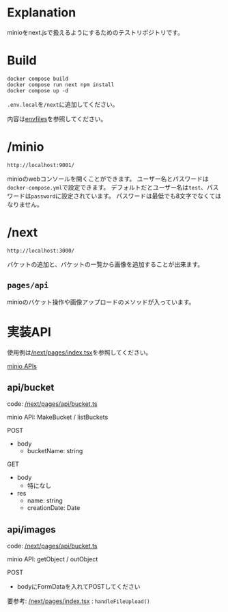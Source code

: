# Explanation
minioをnext.jsで扱えるようにするためのテストリポジトリです。


# Build

```
docker compose build
docker compose run next npm install
docker compose up -d
```

`.env.local`を`/next`に追加してください。

内容は[envfiles](https://github.com/NUTFes/envfiles/blob/main/minio/minio.env)を参照してください。

# /minio

`http://localhost:9001/`

minioのwebコンソールを開くことができます。
ユーザー名とパスワードは`docker-compose.yml`で設定できます。
デフォルトだとユーザー名は`test`、パスワードは`password`に設定されています。
パスワードは最低でも8文字でなくてはなりません。

# /next

`http://localhost:3000/`

バケットの追加と、バケットの一覧から画像を追加することが出来ます。

## `pages/api`
minioのバケット操作や画像アップロードのメソッドが入っています。

# 実装API

使用例は[/next/pages/index.tsx](https://github.com/imaimai17468/minio-sample/blob/master/next/src/pages/index.tsx)を参照してください。

[minio APIs](https://min.io/docs/minio/linux/developers/javascript/API.html)
## api/bucket
code: [/next/pages/api/bucket.ts](https://github.com/imaimai17468/minio-sample/blob/master/next/src/pages/api/bucket.ts)

minio API: MakeBucket / listBuckets

POST
- body
    - bucketName: string

GET
- body
    - 特になし
- res
    - name: string
    - creationDate: Date

## api/images
code: [/next/pages/api/bucket.ts](https://github.com/imaimai17468/minio-sample/blob/master/next/src/pages/api/image.ts)

minio API: getObject / outObject

POST

- bodyにFormDataを入れてPOSTしてください

要参考: [/next/pages/index.tsx](https://github.com/imaimai17468/minio-sample/blob/master/next/src/pages/index.tsx) : `handleFileUpload()`
